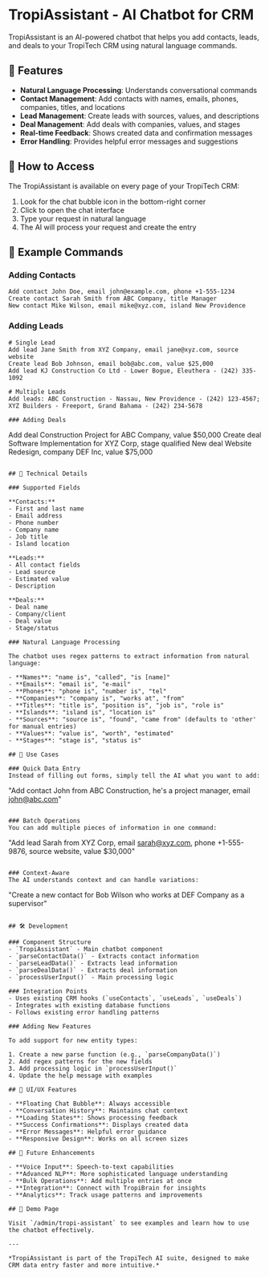 # TropiAssistant - AI Chatbot for CRM

TropiAssistant is an AI-powered chatbot that helps you add contacts, leads, and deals to your TropiTech CRM using natural language commands.

## 🚀 Features

- **Natural Language Processing**: Understands conversational commands
- **Contact Management**: Add contacts with names, emails, phones, companies, titles, and locations
- **Lead Management**: Create leads with sources, values, and descriptions
- **Deal Management**: Add deals with companies, values, and stages
- **Real-time Feedback**: Shows created data and confirmation messages
- **Error Handling**: Provides helpful error messages and suggestions

## 📍 How to Access

The TropiAssistant is available on every page of your TropiTech CRM:

1. Look for the chat bubble icon in the bottom-right corner
2. Click to open the chat interface
3. Type your request in natural language
4. The AI will process your request and create the entry

## 💬 Example Commands

### Adding Contacts
```
Add contact John Doe, email john@example.com, phone +1-555-1234
Create contact Sarah Smith from ABC Company, title Manager
New contact Mike Wilson, email mike@xyz.com, island New Providence
```

### Adding Leads
```
# Single Lead
Add lead Jane Smith from XYZ Company, email jane@xyz.com, source website
Create lead Bob Johnson, email bob@abc.com, value $25,000
Add lead KJ Construction Co Ltd - Lower Bogue, Eleuthera - (242) 335-1092

# Multiple Leads
Add leads: ABC Construction - Nassau, New Providence - (242) 123-4567; XYZ Builders - Freeport, Grand Bahama - (242) 234-5678

### Adding Deals
```
Add deal Construction Project for ABC Company, value $50,000
Create deal Software Implementation for XYZ Corp, stage qualified
New deal Website Redesign, company DEF Inc, value $75,000
```

## 🔧 Technical Details

### Supported Fields

**Contacts:**
- First and last name
- Email address
- Phone number
- Company name
- Job title
- Island location

**Leads:**
- All contact fields
- Lead source
- Estimated value
- Description

**Deals:**
- Deal name
- Company/client
- Deal value
- Stage/status

### Natural Language Processing

The chatbot uses regex patterns to extract information from natural language:

- **Names**: "name is", "called", "is [name]"
- **Emails**: "email is", "e-mail"
- **Phones**: "phone is", "number is", "tel"
- **Companies**: "company is", "works at", "from"
- **Titles**: "title is", "position is", "job is", "role is"
- **Islands**: "island is", "location is"
- **Sources**: "source is", "found", "came from" (defaults to 'other' for manual entries)
- **Values**: "value is", "worth", "estimated"
- **Stages**: "stage is", "status is"

## 🎯 Use Cases

### Quick Data Entry
Instead of filling out forms, simply tell the AI what you want to add:
```
"Add contact John from ABC Construction, he's a project manager, email john@abc.com"
```

### Batch Operations
You can add multiple pieces of information in one command:
```
"Add lead Sarah from XYZ Corp, email sarah@xyz.com, phone +1-555-9876, source website, value $30,000"
```

### Context-Aware
The AI understands context and can handle variations:
```
"Create a new contact for Bob Wilson who works at DEF Company as a supervisor"
```

## 🛠️ Development

### Component Structure
- `TropiAssistant` - Main chatbot component
- `parseContactData()` - Extracts contact information
- `parseLeadData()` - Extracts lead information  
- `parseDealData()` - Extracts deal information
- `processUserInput()` - Main processing logic

### Integration Points
- Uses existing CRM hooks (`useContacts`, `useLeads`, `useDeals`)
- Integrates with existing database functions
- Follows existing error handling patterns

### Adding New Features

To add support for new entity types:

1. Create a new parse function (e.g., `parseCompanyData()`)
2. Add regex patterns for the new fields
3. Add processing logic in `processUserInput()`
4. Update the help message with examples

## 🎨 UI/UX Features

- **Floating Chat Bubble**: Always accessible
- **Conversation History**: Maintains chat context
- **Loading States**: Shows processing feedback
- **Success Confirmations**: Displays created data
- **Error Messages**: Helpful error guidance
- **Responsive Design**: Works on all screen sizes

## 🔮 Future Enhancements

- **Voice Input**: Speech-to-text capabilities
- **Advanced NLP**: More sophisticated language understanding
- **Bulk Operations**: Add multiple entries at once
- **Integration**: Connect with TropiBrain for insights
- **Analytics**: Track usage patterns and improvements

## 📱 Demo Page

Visit `/admin/tropi-assistant` to see examples and learn how to use the chatbot effectively.

---

*TropiAssistant is part of the TropiTech AI suite, designed to make CRM data entry faster and more intuitive.* 